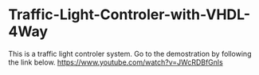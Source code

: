 # Traffic-Light-Controler-with-VHDL-4Way

This is a traffic light controler system. Go to the demostration by following the link below.
https://www.youtube.com/watch?v=JWcRDBfGnls 
